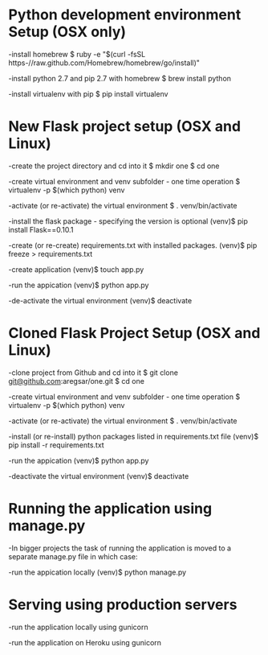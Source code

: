 # Python development environment Setup (OSX only)

-install homebrew
$ ruby -e "$(curl -fsSL https-//raw.github.com/Homebrew/homebrew/go/install)"

-install python 2.7 and pip 2.7 with homebrew
$ brew install python

-install virtualenv with pip
$ pip install virtualenv


# New Flask project setup (OSX and Linux)

-create the project directory and cd into it
$ mkdir one
$ cd one

-create virtual environment and venv subfolder - one time operation
$ virtualenv -p $(which python) venv

-activate (or re-activate) the virtual environment
$ . venv/bin/activate

-install the flask package - specifying the version is optional
(venv)$ pip install Flask==0.10.1

-create (or re-create) requirements.txt with installed packages.
(venv)$ pip freeze > requirements.txt

-create application
(venv)$ touch app.py

-run the appication
(venv)$ python app.py

-de-activate the virtual environment
(venv)$ deactivate



# Cloned Flask Project Setup (OSX and Linux)

-clone project from Github and cd into it
$ git clone git@github.com:aregsar/one.git
$ cd one

-create virtual environment and venv subfolder - one time operation
$ virtualenv -p $(which python) venv

-activate (or re-activate) the virtual environment
$ . venv/bin/activate

-install (or re-install) python packages listed in requirements.txt file
(venv)$ pip install -r requirements.txt

-run the appication
(venv)$ python app.py

-deactivate the virtual environment
(venv)$ deactivate

# Running the application using manage.py

-In bigger projects the task of running the application is moved
to a separate manage.py file in which case:

-run the appication locally
(venv)$ python manage.py

# Serving using production servers

-run the application locally using gunicorn

-run the application on Heroku using gunicorn




